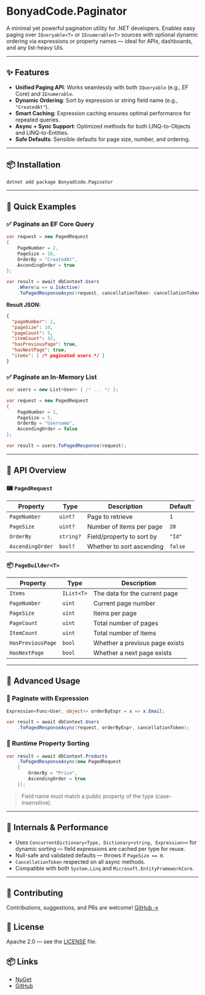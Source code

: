 # BonyadCode.Paginator

A minimal yet powerful pagination utility for .NET developers. Enables easy paging over `IQueryable<T>` or `IEnumerable<T>` sources with optional dynamic ordering via expressions or property names — ideal for APIs, dashboards, and any list-heavy UIs.

---

## ✨ Features

* **Unified Paging API**: Works seamlessly with both `IQueryable` (e.g., EF Core) and `IEnumerable`.
* **Dynamic Ordering**: Sort by expression or string field name (e.g., `"CreatedAt"`).
* **Smart Caching**: Expression caching ensures optimal performance for repeated queries.
* **Async + Sync Support**: Optimized methods for both LINQ-to-Objects and LINQ-to-Entities.
* **Safe Defaults**: Sensible defaults for page size, number, and ordering.

---

## 📦 Installation

```bash
dotnet add package BonyadCode.Paginator
```

---

## 🚀 Quick Examples

### ✅ Paginate an EF Core Query

```csharp
var request = new PagedRequest
{
    PageNumber = 2,
    PageSize = 10,
    OrderBy = "CreatedAt",
    AscendingOrder = true
};

var result = await dbContext.Users
    .Where(u => u.IsActive)
    .ToPagedResponseAsync(request, cancellationToken: cancellationToken);
```

**Result JSON:**

```json
{
  "pageNumber": 2,
  "pageSize": 10,
  "pageCount": 5,
  "itemCount": 42,
  "hasPreviousPage": true,
  "hasNextPage": true,
  "items": [ /* paginated users */ ]
}
```

### ✅ Paginate an In-Memory List

```csharp
var users = new List<User> { /* ... */ };

var request = new PagedRequest
{
    PageNumber = 1,
    PageSize = 5,
    OrderBy = "Username",
    AscendingOrder = false
};

var result = users.ToPagedResponse(request);
```

---

## 📘 API Overview

### 📟 `PagedRequest`

| Property         | Type      | Description               | Default |
| ---------------- | --------- | ------------------------- | ------- |
| `PageNumber`     | `uint?`   | Page to retrieve          | `1`     |
| `PageSize`       | `uint?`   | Number of items per page  | `20`    |
| `OrderBy`        | `string?` | Field/property to sort by | `"Id"`  |
| `AscendingOrder` | `bool?`   | Whether to sort ascending | `false` |

### 📦 `PageBuilder<T>`

| Property          | Type       | Description                    |
| ----------------- | ---------- | ------------------------------ |
| `Items`           | `IList<T>` | The data for the current page  |
| `PageNumber`      | `uint`     | Current page number            |
| `PageSize`        | `uint`     | Items per page                 |
| `PageCount`       | `uint`     | Total number of pages          |
| `ItemCount`       | `uint`     | Total number of items          |
| `HasPreviousPage` | `bool`     | Whether a previous page exists |
| `HasNextPage`     | `bool`     | Whether a next page exists     |

---

## 🧐 Advanced Usage

### 📌 Paginate with Expression

```csharp
Expression<Func<User, object>> orderByExpr = x => x.Email;

var result = await dbContext.Users
    .ToPagedResponseAsync(request, orderByExpr, cancellationToken);
```

### 🔄 Runtime Property Sorting

```csharp
var result = await dbContext.Products
    .ToPagedResponseAsync(new PagedRequest
    {
        OrderBy = "Price",
        AscendingOrder = true
    });
```

> Field name must match a public property of the type (case-insensitive).

---

## 🔧 Internals & Performance

* Uses `ConcurrentDictionary<Type, Dictionary<string, Expression>>` for dynamic sorting — field expressions are cached per type for reuse.
* Null-safe and validated defaults — throws if `PageSize == 0`.
* `CancellationToken` respected on all async methods.
* Compatible with both `System.Linq` and `Microsoft.EntityFrameworkCore`.

---

## 🤝 Contributing

Contributions, suggestions, and PRs are welcome! [GitHub →](https://github.com/bonyadcode/Paginator)

## 📄 License

Apache 2.0 — see the [LICENSE](LICENSE) file.

## 📦 Links

* [NuGet](https://www.nuget.org/packages/BonyadCode.Paginator.AspNetCore)
* [GitHub](https://github.com/bonyadcode/Paginator.AspNetCore)
